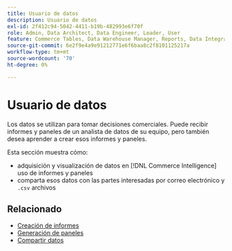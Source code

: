 ```yaml
---
title: Usuario de datos
description: Usuario de datos
exl-id: 2f412c94-5042-4411-b19b-482993e6f70f
role: Admin, Data Architect, Data Engineer, Leader, User
feature: Commerce Tables, Data Warehouse Manager, Reports, Data Integration
source-git-commit: 6e2f9e4a9e91212771e6f6baa8c2f8101125217a
workflow-type: tm+mt
source-wordcount: '70'
ht-degree: 0%

---
```


# Usuario de datos

Los datos se utilizan para tomar decisiones comerciales. Puede recibir informes y paneles de un analista de datos de su equipo, pero también desea aprender a crear esos informes y paneles.

Esta sección muestra cómo:
* adquisición y visualización de datos en [!DNL Commerce Intelligence] uso de informes y paneles
* comparta esos datos con las partes interesadas por correo electrónico y `.csv` archivos

## Relacionado

* [Creación de informes](../mbi/data-user/reports/rpt-fundamentals.md)
* [Generación de paneles](../mbi/data-user/dashboards/ess-dashboards.md)
* [Compartir datos](../mbi/data-user/export-data/share-data.md)
